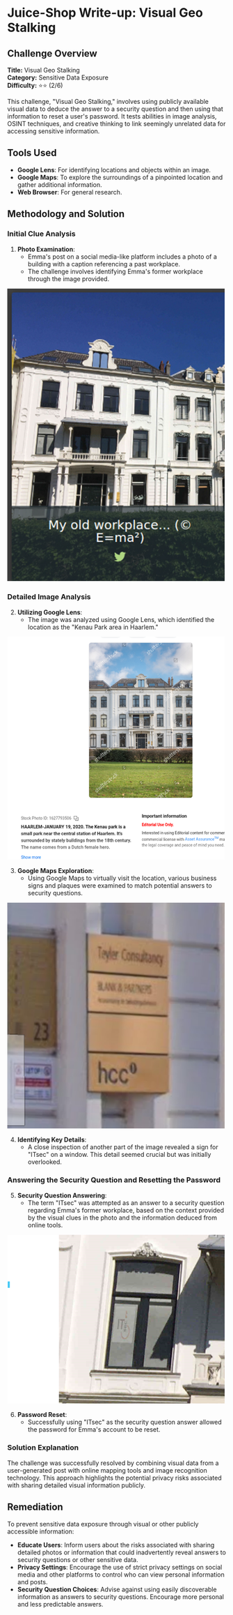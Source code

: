 # Juice-Shop Write-up: Visual Geo Stalking

## Challenge Overview

**Title:** Visual Geo Stalking\
**Category:** Sensitive Data Exposure\
**Difficulty:** ⭐⭐ (2/6)

This challenge, "Visual Geo Stalking," involves using publicly available visual data to deduce the answer to a security question and then using that information to reset a user's password. It tests abilities in image analysis, OSINT techniques, and creative thinking to link seemingly unrelated data for accessing sensitive information.

## Tools Used

- **Google Lens**: For identifying locations and objects within an image.
- **Google Maps**: To explore the surroundings of a pinpointed location and gather additional information.
- **Web Browser**: For general research.

## Methodology and Solution

### Initial Clue Analysis

1. **Photo Examination**:
   - Emma's post on a social media-like platform includes a photo of a building with a caption referencing a past workplace.
   - The challenge involves identifying Emma's former workplace through the image provided.

<img src="../assets/difficulty2/visual_geostaking_1.png" alt="post" width="500px">

### Detailed Image Analysis

2. **Utilizing Google Lens**:
   - The image was analyzed using Google Lens, which identified the location as the "Kenau Park area in Haarlem."

<img src="../assets/difficulty2/visual_geostaking_2.png" alt="lens" width="500px">

3. **Google Maps Exploration**:
   - Using Google Maps to virtually visit the location, various business signs and plaques were examined to match potential answers to security questions.

<img src="../assets/difficulty2/visual_geostaking_3.png" alt="signs" width="500px">

4. **Identifying Key Details**:
   - A close inspection of another part of the image revealed a sign for "ITsec" on a window. This detail seemed crucial but was initially overlooked.

### Answering the Security Question and Resetting the Password

5. **Security Question Answering**:
   - The term "ITsec" was attempted as an answer to a security question regarding Emma's former workplace, based on the context provided by the visual clues in the photo and the information deduced from online tools.

<img src="../assets/difficulty2/visual_geostaking_4.png" alt="itsec" width="500px">

6. **Password Reset**:
   - Successfully using "ITsec" as the security question answer allowed the password for Emma's account to be reset.

### Solution Explanation

The challenge was successfully resolved by combining visual data from a user-generated post with online mapping tools and image recognition technology. This approach highlights the potential privacy risks associated with sharing detailed visual information publicly.

## Remediation

To prevent sensitive data exposure through visual or other publicly accessible information:

- **Educate Users**: Inform users about the risks associated with sharing detailed photos or information that could inadvertently reveal answers to security questions or other sensitive data.
- **Privacy Settings**: Encourage the use of strict privacy settings on social media and other platforms to control who can view personal information and posts.
- **Security Question Choices**: Advise against using easily discoverable information as answers to security questions. Encourage more personal and less predictable answers.

